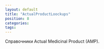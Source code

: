 ```yaml
---
layout: default
title: "ActualProductLoockups"
position: 8
categories: 
tags: 
---
```


Справочники Actual Medicinal Product (AMP).

 



 

 

